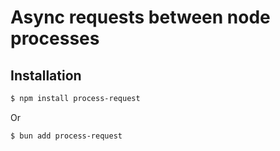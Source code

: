 # Async requests between node processes

## Installation

```sh
$ npm install process-request
```

Or

```sh
$ bun add process-request
```
